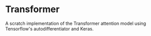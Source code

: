 # Transformer
A scratch implementation of the Transformer attention model using Tensorflow's autodifferentiator and Keras.
